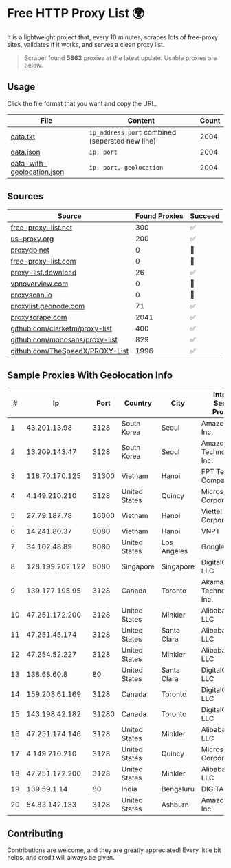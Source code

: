 
# Free HTTP Proxy List 🌍

It is a lightweight project that, every 10 minutes, scrapes lots of free-proxy sites, validates if it works, and serves a clean proxy list.


> Scraper found **5863** proxies at the latest update. Usable proxies are below.

## Usage

Click the file format that you want and copy the URL.


|File|Content|Count|
|----|-------|-----|
|[data.txt](https://raw.githubusercontent.com/themiralay/Proxy-List-World/master/data.txt)|`ip_address:port` combined (seperated new line)|2004|
|[data.json](https://raw.githubusercontent.com/themiralay/Proxy-List-World/master/data.json)|`ip, port`|2004|
|[data-with-geolocation.json](https://raw.githubusercontent.com/themiralay/Proxy-List-World/master/data-with-geolocation.json)|`ip, port, geolocation`|2004|

## Sources

|Source|Found Proxies|Succeed|
|------|-------------|-------|
|[free-proxy-list.net](https://free-proxy-list.net)|300|✅|
|[us-proxy.org](https://www.us-proxy.org)|200|✅|
|[proxydb.net](http://proxydb.net)|0|🚫|
|[free-proxy-list.com](https://free-proxy-list.com/?page=&port=&type%5B%5D=http&type%5B%5D=https&up_time=0&search=Search)|0|🚫|
|[proxy-list.download](https://www.proxy-list.download/HTTP)|26|✅|
|[vpnoverview.com](https://vpnoverview.com/privacy/anonymous-browsing/free-proxy-servers)|0|🚫|
|[proxyscan.io](https://www.proxyscan.io)|0|🚫|
|[proxylist.geonode.com](https://proxylist.geonode.com/api/proxy-list?limit=300&page=1&sort_by=lastChecked&sort_type=desc&protocols=http,https)|71|✅|
|[proxyscrape.com](https://api.proxyscrape.com/v2/?request=displayproxies&protocol=http&timeout=10000&country=all&ssl=all&anonymity=all)|2041|✅|
|[github.com/clarketm/proxy-list](https://raw.githubusercontent.com/clarketm/proxy-list/master/proxy-list-raw.txt)|400|✅|
|[github.com/monosans/proxy-list](https://raw.githubusercontent.com/monosans/proxy-list/main/proxies/http.txt)|829|✅|
|[github.com/TheSpeedX/PROXY-List](https://raw.githubusercontent.com/TheSpeedX/PROXY-List/master/http.txt)|1996|✅|


## Sample Proxies With Geolocation Info

|#|Ip|Port|Country|City|Internet Service Provider|
|-|--|----|-------|----|-------------------------|
|1|43.201.13.98|3128|South Korea|Seoul|Amazon.com, Inc.|
|2|13.209.143.47|3128|South Korea|Seoul|Amazon Technologies Inc.|
|3|118.70.170.125|31300|Vietnam|Hanoi|FPT Telecom Company|
|4|4.149.210.210|3128|United States|Quincy|Microsoft Corporation|
|5|27.79.187.78|16000|Vietnam|Hanoi|Viettel Corporation|
|6|14.241.80.37|8080|Vietnam|Hanoi|VNPT|
|7|34.102.48.89|8080|United States|Los Angeles|Google LLC|
|8|128.199.202.122|8080|Singapore|Singapore|DigitalOcean, LLC|
|9|139.177.195.95|3128|Canada|Toronto|Akamai Technologies, Inc.|
|10|47.251.172.200|3128|United States|Minkler|Alibaba Cloud LLC|
|11|47.251.45.174|3128|United States|Santa Clara|Alibaba Cloud LLC|
|12|47.254.52.227|3128|United States|Minkler|Alibaba Cloud LLC|
|13|138.68.60.8|80|United States|Santa Clara|DigitalOcean, LLC|
|14|159.203.61.169|3128|Canada|Toronto|DigitalOcean, LLC|
|15|143.198.42.182|31280|Canada|Toronto|DigitalOcean, LLC|
|16|47.251.174.146|3128|United States|Minkler|Alibaba Cloud LLC|
|17|4.149.210.210|3128|United States|Quincy|Microsoft Corporation|
|18|47.251.172.200|3128|United States|Minkler|Alibaba Cloud LLC|
|19|139.59.1.14|80|India|Bengaluru|DIGITALOCEAN|
|20|54.83.142.133|3128|United States|Ashburn|Amazon.com, Inc.|



## Contributing

Contributions are welcome, and they are greatly appreciated! Every
little bit helps, and credit will always be given.

